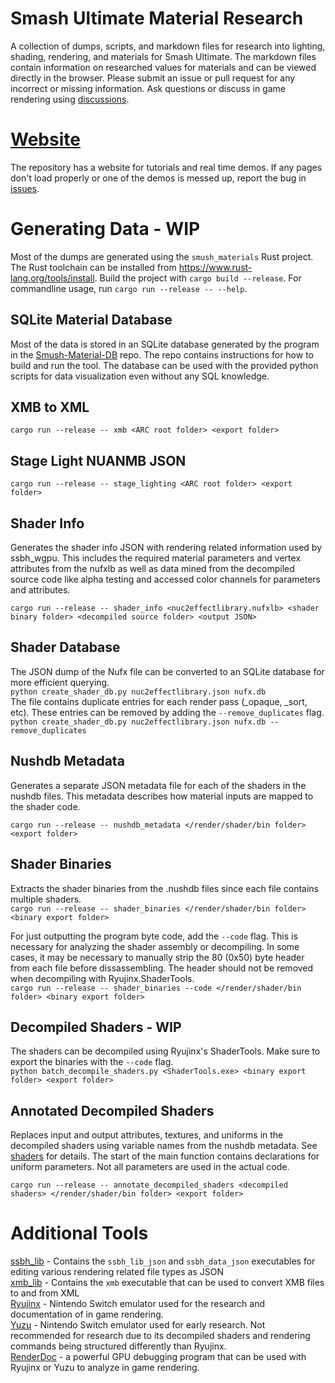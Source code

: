 # Smash Ultimate Material Research
A collection of dumps, scripts, and markdown files for research into lighting, shading, rendering, and materials for Smash Ultimate.
The markdown files contain information on researched values for materials and can be viewed directly
in the browser. Please submit an issue or pull request for any incorrect or missing information. Ask questions or discuss in game rendering using [discussions](https://github.com/ScanMountGoat/Smush-Material-Research/discussions).

# [Website](https://scanmountgoat.github.io/Smush-Material-Research/)
The repository has a website for tutorials and real time demos. If any pages don't load properly or one of the demos is messed up, report the bug in [issues](https://github.com/ScanMountGoat/Smush-Material-Research/issues). 

# Generating Data - WIP
Most of the dumps are generated using the `smush_materials` Rust project. The Rust toolchain can be installed from https://www.rust-lang.org/tools/install. Build the project with `cargo build --release`. For commandline usage, run `cargo run --release -- --help`.    

## SQLite Material Database
Most of the data is stored in an SQLite database generated by the program in the [Smush-Material-DB](https://github.com/ScanMountGoat/Smush-Material-DB) repo. The repo contains instructions for how to build and run the tool. The database can be used with the provided python scripts for data visualization even without any SQL knowledge.

## XMB to XML
`cargo run --release -- xmb <ARC root folder> <export folder>`

## Stage Light NUANMB JSON
`cargo run --release -- stage_lighting <ARC root folder> <export folder>`

## Shader Info
Generates the shader info JSON with rendering related information used by ssbh_wgpu. This includes the required material parameters and vertex attributes from the nufxlb as well as data mined from the decompiled source code like alpha testing and accessed color channels for parameters and attributes.

`cargo run --release -- shader_info <nuc2effectlibrary.nufxlb> <shader binary folder> <decompiled source folder> <output JSON>`  

## Shader Database
The JSON dump of the Nufx file can be converted to an SQLite database for more efficient querying.  
`python create_shader_db.py nuc2effectlibrary.json nufx.db`  
The file contains duplicate entries for each render pass (_opaque, _sort, etc). These entries can be removed by adding the `--remove_duplicates` flag.  
`python create_shader_db.py nuc2effectlibrary.json nufx.db --remove_duplicates`   

## Nushdb Metadata
Generates a separate JSON metadata file for each of the shaders in the nushdb files. This metadata describes how material inputs are mapped to the shader code.

`cargo run --release -- nushdb_metadata </render/shader/bin folder> <export folder>`  

## Shader Binaries
Extracts the shader binaries from the .nushdb files since each file contains multiple shaders.  
`cargo run --release -- shader_binaries </render/shader/bin folder> <binary export folder>`  

For just outputting the program byte code, add the `--code` flag. This is necessary for analyzing the shader assembly or decompiling. In some cases, it may be necessary to manually strip the 80 (0x50) byte header from each file before dissassembling. The header should not be removed when decompiling with Ryujinx.ShaderTools.  
`cargo run --release -- shader_binaries --code </render/shader/bin folder> <binary export folder>`

## Decompiled Shaders - WIP
The shaders can be decompiled using Ryujinx's ShaderTools. Make sure to export the binaries with the `--code` flag.    
`python batch_decompile_shaders.py <ShaderTools.exe> <binary export folder> <export folder>`  

## Annotated Decompiled Shaders
Replaces input and output attributes, textures, and uniforms in the decompiled shaders using variable names from the nushdb metadata. See [shaders](https://github.com/ScanMountGoat/Smush-Material-Research/blob/master/Shaders.md) for details. The start of the main function contains declarations for uniform parameters. Not all parameters are used in the actual code.  
 
`cargo run --release -- annotate_decompiled_shaders <decompiled shaders> </render/shader/bin folder> <export folder>`

# Additional Tools
[ssbh_lib](https://github.com/ultimate-research/ssbh_lib) - Contains the `ssbh_lib_json` and `ssbh_data_json` executables for editing various rendering related file types as JSON  
[xmb_lib](https://github.com/ultimate-research/xmb_lib) - Contains the `xmb` executable that can be used to convert XMB files to and from XML  
[Ryujinx](https://ryujinx.org/) - Nintendo Switch emulator used for the research and documentation of in game rendering.  
[Yuzu](https://yuzu-emu.org/) - Nintendo Switch emulator used for early research. Not recommended for research due to its decompiled shaders and rendering commands being structured differently than Ryujinx.  
[RenderDoc](https://renderdoc.org/) - a powerful GPU debugging program that can be used with Ryujinx or Yuzu to analyze in game rendering.
